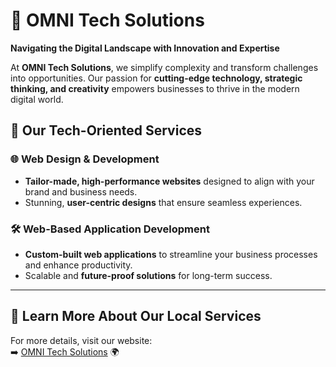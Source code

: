 
# 🚀 OMNI Tech Solutions  

**Navigating the Digital Landscape with Innovation and Expertise**  

At **OMNI Tech Solutions**, we simplify complexity and transform challenges into opportunities. Our passion for **cutting-edge technology, strategic thinking, and creativity** empowers businesses to thrive in the modern digital world.  

## 🔹 Our Tech-Oriented Services  

### 🌐 Web Design & Development  
- **Tailor-made, high-performance websites** designed to align with your brand and business needs.  
- Stunning, **user-centric designs** that ensure seamless experiences.  

### 🛠️ Web-Based Application Development  
- **Custom-built web applications** to streamline your business processes and enhance productivity.  
- Scalable and **future-proof solutions** for long-term success.  

---

## 📍 Learn More About Our Local Services  
For more details, visit our website:  
➡️ [OMNI Tech Solutions](https://omnitechsolutions.website) 🌍  
